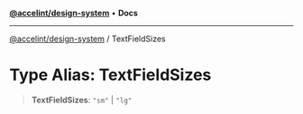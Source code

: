 [**@accelint/design-system**](../README.md) • **Docs**

***

[@accelint/design-system](../README.md) / TextFieldSizes

# Type Alias: TextFieldSizes

> **TextFieldSizes**: `"sm"` \| `"lg"`
